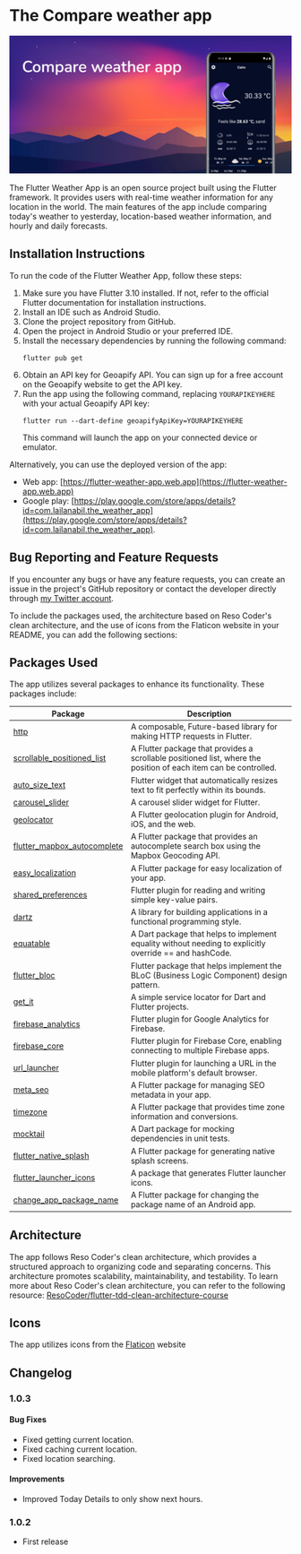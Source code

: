 # The Compare weather app

![image](readme_assets\image1.jpeg)

The Flutter Weather App is an open source project built using the Flutter framework. It provides users with real-time weather information for any location in the world. The main features of the app include comparing today's weather to yesterday, location-based weather information, and hourly and daily forecasts.

## Installation Instructions

To run the code of the Flutter Weather App, follow these steps:

1. Make sure you have Flutter 3.10 installed. If not, refer to the official Flutter documentation for installation instructions.
2. Install an IDE such as Android Studio.
3. Clone the project repository from GitHub.
4. Open the project in Android Studio or your preferred IDE.
5. Install the necessary dependencies by running the following command:
   ```
   flutter pub get
   ```
6. Obtain an API key for Geoapify API. You can sign up for a free account on the Geoapify website to get the API key.
7. Run the app using the following command, replacing `YOURAPIKEYHERE` with your actual Geoapify API key:
   ```
   flutter run --dart-define geoapifyApiKey=YOURAPIKEYHERE
   ```
   This command will launch the app on your connected device or emulator.

Alternatively, you can use the deployed version of the app:
- Web app: [https://flutter-weather-app.web.app](https://flutter-weather-app.web.app) 
- Google play: [https://play.google.com/store/apps/details?id=com.lailanabil.the_weather_app](https://play.google.com/store/apps/details?id=com.lailanabil.the_weather_app).


## Bug Reporting and Feature Requests

If you encounter any bugs or have any feature requests, you can create an issue in the project's GitHub repository or contact the developer directly through [my Twitter account](https://twitter.com/laila_nabil_/).





To include the packages used, the architecture based on Reso Coder's clean architecture, and the use of icons from the Flaticon website in your README, you can add the following sections:

## Packages Used

The app utilizes several packages to enhance its functionality. These packages include:

| Package | Description |
|---------|-------------|
| [http](https://pub.dev/packages/http) | A composable, Future-based library for making HTTP requests in Flutter. |
| [scrollable_positioned_list](https://pub.dev/packages/scrollable_positioned_list) | A Flutter package that provides a scrollable positioned list, where the position of each item can be controlled. |
| [auto_size_text](https://pub.dev/packages/auto_size_text) | Flutter widget that automatically resizes text to fit perfectly within its bounds. |
| [carousel_slider](https://pub.dev/packages/carousel_slider) | A carousel slider widget for Flutter. |
| [geolocator](https://pub.dev/packages/geolocator) | A Flutter geolocation plugin for Android, iOS, and the web. |
| [flutter_mapbox_autocomplete](https://pub.dev/packages/flutter_mapbox_autocomplete) | A Flutter package that provides an autocomplete search box using the Mapbox Geocoding API. |
| [easy_localization](https://pub.dev/packages/easy_localization) | A Flutter package for easy localization of your app. |
| [shared_preferences](https://pub.dev/packages/shared_preferences) | Flutter plugin for reading and writing simple key-value pairs. |
| [dartz](https://pub.dev/packages/dartz) | A library for building applications in a functional programming style. |
| [equatable](https://pub.dev/packages/equatable) | A Dart package that helps to implement equality without needing to explicitly override == and hashCode. |
| [flutter_bloc](https://pub.dev/packages/flutter_bloc) | Flutter package that helps implement the BLoC (Business Logic Component) design pattern. |
| [get_it](https://pub.dev/packages/get_it) | A simple service locator for Dart and Flutter projects. |
| [firebase_analytics](https://pub.dev/packages/firebase_analytics) | Flutter plugin for Google Analytics for Firebase. |
| [firebase_core](https://pub.dev/packages/firebase_core) | Flutter plugin for Firebase Core, enabling connecting to multiple Firebase apps. |
| [url_launcher](https://pub.dev/packages/url_launcher) | Flutter plugin for launching a URL in the mobile platform's default browser. |
| [meta_seo](https://pub.dev/packages/meta_seo) | A Flutter package for managing SEO metadata in your app. |
| [timezone](https://pub.dev/packages/timezone) | A Flutter package that provides time zone information and conversions. |
| [mocktail](https://pub.dev/packages/mocktail) | A Dart package for mocking dependencies in unit tests. |
| [flutter_native_splash](https://pub.dev/packages/flutter_native_splash) | A Flutter package for generating native splash screens. |
| [flutter_launcher_icons](https://pub.dev/packages/flutter_launcher_icons) | A package that generates Flutter launcher icons. |
| [change_app_package_name](https://pub.dev/packages/change_app_package_name) | A Flutter package for changing the package name of an Android app. |


## Architecture

The app follows Reso Coder's clean architecture, which provides a structured approach to organizing code and separating concerns. This architecture promotes scalability, maintainability, and testability. To learn more about Reso Coder's clean architecture, you can refer to the following resource: [ResoCoder/flutter-tdd-clean-architecture-course](https://github.com/ResoCoder/flutter-tdd-clean-architecture-course)

## Icons

The app utilizes icons from the [Flaticon](https://www.flaticon.com) website

## Changelog

### 1.0.3

#### Bug Fixes
- Fixed getting current location.
- Fixed caching current location.
- Fixed location searching.

#### Improvements
- Improved Today Details to only show next hours.
### 1.0.2
- First release